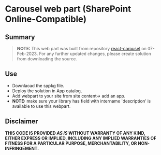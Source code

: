 # Carousel web part (SharePoint Online-Compatible)

## Summary

> **NOTE:** This web part was built from repository [react-carousel](https://github.com/pnp/sp-dev-fx-webparts/tree/main/samples/react-carousel) on 07-Feb-2023. For any further updated changes, please create solution from downloading the source.  

## Use  
- Downlaoad the sppkg file.  
- Deploy the solution in App catalog.  
- Add webpart to your site from site content-> add an app. 
- **NOTE:** make sure your library has field with intername 'description' is available to use this webpart. 
  
## Disclaimer

**THIS CODE IS PROVIDED *AS IS* WITHOUT WARRANTY OF ANY KIND, EITHER EXPRESS OR IMPLIED, INCLUDING ANY IMPLIED WARRANTIES OF FITNESS FOR A PARTICULAR PURPOSE, MERCHANTABILITY, OR NON-INFRINGEMENT.**
